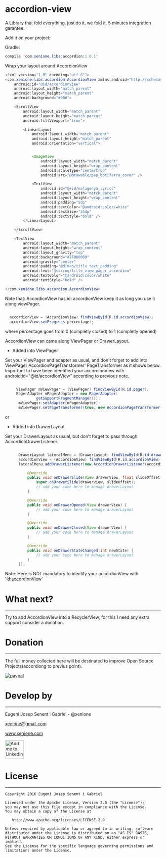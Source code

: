 # accordion-view

A Library that fold everything. just do it, we fold it. 5 minutes integration garantee.

Add it on your project:

Gradle:
```java 
compile 'com.xenione.libs:accordion:1.0.1'
```

Wrap your layout around AccordionView 


```java
<?xml version="1.0" encoding="utf-8"?>
<com.xenione.libs.accordion.AccordionView xmlns:android="http://schemas.android.com/apk/res/android"
    android:id="@id/accordionView"
    android:layout_width="match_parent"
    android:layout_height="match_parent"
    android:background="#000">

    <ScrollView
        android:layout_width="match_parent"
        android:layout_height="match_parent"
        android:fillViewport="true">

        <LinearLayout
            android:layout_width="match_parent"
            android:layout_height="match_parent"
            android:orientation="vertical">


            <ImageView
                android:layout_width="match_parent"
                android:layout_height="wrap_content"
                android:scaleType="centerCrop"
                android:src="@drawable/pep_botifarra_cover" />

            <TextView
                android:id="@+id/malagenya_lyrics"
                android:layout_width="match_parent"
                android:layout_height="wrap_content"
                android:padding="5dp"
                android:textColor="@android:color/white"
                android:textSize="35dp"
                android:textStyle="bold" />
        </LinearLayout>

    </ScrollView>

    <TextView
        android:layout_width="match_parent"
        android:layout_height="wrap_content"
        android:layout_gravity="top"
        android:background="#7F000000"
        android:gravity="center"
        android:padding="@dimen/title_text_padding"
        android:text="@string/title_view_pager_accordion"
        android:textColor="@android:color/white"
        android:textStyle="bold" />

</com.xenione.libs.accordion.AccordionView>
  ```  

  Note that: AccordionView has id: accordionView keep it as long you use it along viewPager.

  ```java

    accordionView = (AccordionView) findViewById(R.id.accordionView);
    accordionView.setProgress(percentage);

 ```  
 where percentage goes from 0 (completly closed) to 1 (completly opened)

 AccordionView can came along ViewPager or DrawerLayout.

* Added into ViewPager

Set your ViewPager and adapter as usual, and don't forget to add into ViewPager AccordionPageTransformer' PageTransformer as it shows below.
Important to have been identified your accordionView with android:id="@id/accordionView" according to previous note.
 

  ```java

       ViewPager mViewPager = (ViewPager) findViewById(R.id.pager);
       PagerAdapter mPagerAdapter = new PagerAdapter(
                getSupportFragmentManager());
        mViewPager.setAdapter(mPagerAdapter);
        mViewPager.setPageTransformer(true, new AccordionPageTransformer());

 ```  

or 

* Added into DrawerLayout

Set your DrawerLayout as usual, but don't forget to pass through AccordionDrawerListener.

  ```java

        DrawerLayout lateralMenu = (DrawerLayout) findViewById(R.id.drawer_layout);
        accordionView = (AccordionView) findViewById(R.id.accordionView);
        lateralMenu.addDrawerListener(new AccordionDrawerListener(accordionView) {

            @Override
            public void onDrawerSlide(View drawerView, float slideOffset) {
                super.onDrawerSlide(drawerView, slideOffset);
                // add your code here to manage drawerLayout
            }

            @Override
            public void onDrawerOpened(View drawerView) {
                // add your code here to manage drawerLayout
            }

            @Override
            public void onDrawerClosed(View drawerView) {
                // add your code here to manage drawerLayout
            }

            @Override
            public void onDrawerStateChanged(int newState) {
                // add your code here to manage drawerLayout
            }
        });


 ```  

 Note: Here is NOT mandatory to identify your accordionView with 'id:accordionView' 

# What next?
-------

Try to add AccordionView into a RecyclerView, for this I need any extra support consider a donation.




# Donation
-------

The full money collected here will be destinated to improve Open Source Projects(accordiong to previus point).

[![paypal](https://www.paypalobjects.com/en_US/i/btn/btn_donateCC_LG.gif)](https://www.paypal.com/cgi-bin/webscr?cmd=_s-xclick&hosted_button_id=WQH9LXLLELC3N)



 # Develop by
-------

Eugeni Josep Senent i Gabriel - @xenione

xenione@gmail.com

www.xenione.com

<a href="https://www.linkedin.com/in/eugeni-senent-gabriel-bb198723">
  <img alt="Add me to Linkedin" src="https://image.freepik.com/iconos-gratis/boton-del-logotipo-linkedin_318-84979.png" height="60" width="60"/>
</a>




# License
-------
    Copyright 2016 Eugeni Josep Senent i Gabriel

    Licensed under the Apache License, Version 2.0 (the "License");
    you may not use this file except in compliance with the License.
    You may obtain a copy of the License at

       http://www.apache.org/licenses/LICENSE-2.0

    Unless required by applicable law or agreed to in writing, software
    distributed under the License is distributed on an "AS IS" BASIS,
    WITHOUT WARRANTIES OR CONDITIONS OF ANY KIND, either express or implied.
    See the License for the specific language governing permissions and
    limitations under the License.

